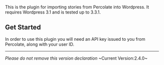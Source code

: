 This is the plugin for importing stories from Percolate into Wordpress. It requires Wordpress 3.1 and is tested up to 3.3.1.

Get Started
-----------

In order to use this plugin you will need an API key issued to you from Percolate, along with your user ID.


--------------------------------------------------
_Please do not remove this version declaration_
~Current Version:2.4.0~



